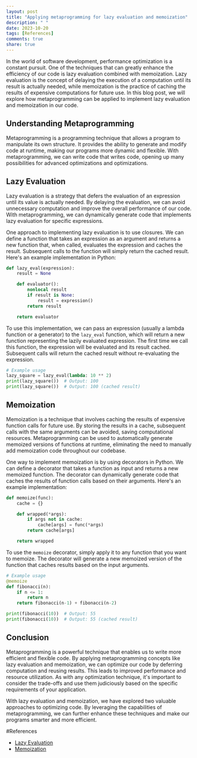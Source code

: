 ```yaml
---
layout: post
title: "Applying metaprogramming for lazy evaluation and memoization"
description: " "
date: 2023-10-20
tags: [References]
comments: true
share: true
---
```


In the world of software development, performance optimization is a constant pursuit. One of the techniques that can greatly enhance the efficiency of our code is lazy evaluation combined with memoization. Lazy evaluation is the concept of delaying the execution of a computation until its result is actually needed, while memoization is the practice of caching the results of expensive computations for future use. In this blog post, we will explore how metaprogramming can be applied to implement lazy evaluation and memoization in our code.

## Understanding Metaprogramming

Metaprogramming is a programming technique that allows a program to manipulate its own structure. It provides the ability to generate and modify code at runtime, making our programs more dynamic and flexible. With metaprogramming, we can write code that writes code, opening up many possibilities for advanced optimizations and optimizations.

## Lazy Evaluation

Lazy evaluation is a strategy that defers the evaluation of an expression until its value is actually needed. By delaying the evaluation, we can avoid unnecessary computation and improve the overall performance of our code. With metaprogramming, we can dynamically generate code that implements lazy evaluation for specific expressions.

One approach to implementing lazy evaluation is to use closures. We can define a function that takes an expression as an argument and returns a new function that, when called, evaluates the expression and caches the result. Subsequent calls to the function will simply return the cached result. Here's an example implementation in Python:

```python
def lazy_eval(expression):
    result = None

    def evaluator():
        nonlocal result
        if result is None:
            result = expression()
        return result

    return evaluator
```

To use this implementation, we can pass an expression (usually a lambda function or a generator) to the `lazy_eval` function, which will return a new function representing the lazily evaluated expression. The first time we call this function, the expression will be evaluated and its result cached. Subsequent calls will return the cached result without re-evaluating the expression.

```python
# Example usage
lazy_square = lazy_eval(lambda: 10 ** 2)
print(lazy_square())  # Output: 100
print(lazy_square())  # Output: 100 (cached result)
```

## Memoization

Memoization is a technique that involves caching the results of expensive function calls for future use. By storing the results in a cache, subsequent calls with the same arguments can be avoided, saving computational resources. Metaprogramming can be used to automatically generate memoized versions of functions at runtime, eliminating the need to manually add memoization code throughout our codebase.

One way to implement memoization is by using decorators in Python. We can define a decorator that takes a function as input and returns a new memoized function. The decorator can dynamically generate code that caches the results of function calls based on their arguments. Here's an example implementation:

```python
def memoize(func):
    cache = {}

    def wrapped(*args):
        if args not in cache:
            cache[args] = func(*args)
        return cache[args]

    return wrapped
```

To use the `memoize` decorator, simply apply it to any function that you want to memoize. The decorator will generate a new memoized version of the function that caches results based on the input arguments.

```python
# Example usage
@memoize
def fibonacci(n):
    if n <= 1:
        return n
    return fibonacci(n-1) + fibonacci(n-2)

print(fibonacci(10))  # Output: 55
print(fibonacci(10))  # Output: 55 (cached result)
```

## Conclusion

Metaprogramming is a powerful technique that enables us to write more efficient and flexible code. By applying metaprogramming concepts like lazy evaluation and memoization, we can optimize our code by deferring computation and reusing results. This leads to improved performance and resource utilization. As with any optimization technique, it's important to consider the trade-offs and use them judiciously based on the specific requirements of your application.

With lazy evaluation and memoization, we have explored two valuable approaches to optimizing code. By leveraging the capabilities of metaprogramming, we can further enhance these techniques and make our programs smarter and more efficient.

#References
- [Lazy Evaluation](https://en.wikipedia.org/wiki/Lazy_evaluation)
- [Memoization](https://en.wikipedia.org/wiki/Memoization)